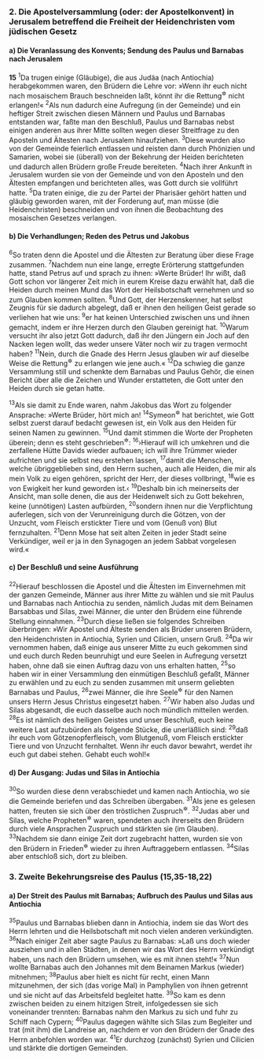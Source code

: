 ### 2. Die Apostelversammlung (oder: der Apostelkonvent) in Jerusalem betreffend die Freiheit der Heidenchristen vom jüdischen Gesetz

#### a) Die Veranlassung des Konvents; Sendung des Paulus und Barnabas nach Jerusalem

__15__
<sup>1</sup>Da trugen einige (Gläubige), die aus Judäa (nach Antiochia) herabgekommen waren, den Brüdern die Lehre vor: »Wenn ihr euch nicht nach mosaischem Brauch beschneiden laßt, könnt ihr die Rettung<sup title="oder: das Heil">&#x2732;</sup> nicht erlangen!«
<sup>2</sup>Als nun dadurch eine Aufregung (in der Gemeinde) und ein heftiger Streit zwischen diesen Männern und Paulus und Barnabas entstanden war, faßte man den Beschluß, Paulus und Barnabas nebst einigen anderen aus ihrer Mitte sollten wegen dieser Streitfrage zu den Aposteln und Ältesten nach Jerusalem hinaufziehen.
<sup>3</sup>Diese wurden also von der Gemeinde feierlich entlassen und reisten dann durch Phönizien und Samarien, wobei sie (überall) von der Bekehrung der Heiden berichteten und dadurch allen Brüdern große Freude bereiteten.
<sup>4</sup>Nach ihrer Ankunft in Jerusalem wurden sie von der Gemeinde und von den Aposteln und den Ältesten empfangen und berichteten alles, was Gott durch sie vollführt hatte.
<sup>5</sup>Da traten einige, die zu der Partei der Pharisäer gehört hatten und gläubig geworden waren, mit der Forderung auf, man müsse (die Heidenchristen) beschneiden und von ihnen die Beobachtung des mosaischen Gesetzes verlangen.

#### b) Die Verhandlungen; Reden des Petrus und Jakobus

<sup>6</sup>So traten denn die Apostel und die Ältesten zur Beratung über diese Frage zusammen.
<sup>7</sup>Nachdem nun eine lange, erregte Erörterung stattgefunden hatte, stand Petrus auf und sprach zu ihnen: »Werte Brüder! Ihr wißt, daß Gott schon vor längerer Zeit mich in eurem Kreise dazu erwählt hat, daß die Heiden durch meinen Mund das Wort der Heilsbotschaft vernehmen und so zum Glauben kommen sollten.
<sup>8</sup>Und Gott, der Herzenskenner, hat selbst Zeugnis für sie dadurch abgelegt, daß er ihnen den heiligen Geist gerade so verliehen hat wie uns:
<sup>9</sup>er hat keinen Unterschied zwischen uns und ihnen gemacht, indem er ihre Herzen durch den Glauben gereinigt hat.
<sup>10</sup>Warum versucht ihr also jetzt Gott dadurch, daß ihr den Jüngern ein Joch auf den Nacken legen wollt, das weder unsere Väter noch wir zu tragen vermocht haben?
<sup>11</sup>Nein, durch die Gnade des Herrn Jesus glauben wir auf dieselbe Weise die Rettung<sup title="oder: das Heil">&#x2732;</sup> zu erlangen wie jene auch.«
<sup>12</sup>Da schwieg die ganze Versammlung still und schenkte dem Barnabas und Paulus Gehör, die einen Bericht über alle die Zeichen und Wunder erstatteten, die Gott unter den Heiden durch sie getan hatte.

<sup>13</sup>Als sie damit zu Ende waren, nahm Jakobus das Wort zu folgender Ansprache: »Werte Brüder, hört mich an!
<sup>14</sup>Symeon<sup title="= Petrus">&#x2732;</sup> hat berichtet, wie Gott selbst zuerst darauf bedacht gewesen ist, ein Volk aus den Heiden für seinen Namen zu gewinnen.
<sup>15</sup>Und damit stimmen die Worte der Propheten überein; denn es steht geschrieben<sup title="Am 9,11-12">&#x2732;</sup>:
<sup>16</sup>›Hierauf will ich umkehren und die zerfallene Hütte Davids wieder aufbauen; ich will ihre Trümmer wieder aufrichten und sie selbst neu erstehen lassen,
<sup>17</sup>damit die Menschen, welche übriggeblieben sind, den Herrn suchen, auch alle Heiden, die mir als mein Volk zu eigen gehören, spricht der Herr, der dieses vollbringt,
<sup>18</sup>wie es von Ewigkeit her kund geworden ist.‹
<sup>19</sup>Deshalb bin ich meinerseits der Ansicht, man solle denen, die aus der Heidenwelt sich zu Gott bekehren, keine (unnötigen) Lasten aufbürden,
<sup>20</sup>sondern ihnen nur die Verpflichtung auferlegen, sich von der Verunreinigung durch die Götzen, von der Unzucht, vom Fleisch erstickter Tiere und vom (Genuß von) Blut fernzuhalten.
<sup>21</sup>Denn Mose hat seit alten Zeiten in jeder Stadt seine Verkündiger, weil er ja in den Synagogen an jedem Sabbat vorgelesen wird.«

#### c) Der Beschluß und seine Ausführung

<sup>22</sup>Hierauf beschlossen die Apostel und die Ältesten im Einvernehmen mit der ganzen Gemeinde, Männer aus ihrer Mitte zu wählen und sie mit Paulus und Barnabas nach Antiochia zu senden, nämlich Judas mit dem Beinamen Barsabbas und Silas, zwei Männer, die unter den Brüdern eine führende Stellung einnahmen.
<sup>23</sup>Durch diese ließen sie folgendes Schreiben überbringen: »Wir Apostel und Älteste senden als Brüder unseren Brüdern, den Heidenchristen in Antiochia, Syrien und Cilicien, unsern Gruß.
<sup>24</sup>Da wir vernommen haben, daß einige aus unserer Mitte zu euch gekommen sind und euch durch Reden beunruhigt und eure Seelen in Aufregung versetzt haben, ohne daß sie einen Auftrag dazu von uns erhalten hatten,
<sup>25</sup>so haben wir in einer Versammlung den einmütigen Beschluß gefaßt, Männer zu erwählen und zu euch zu senden zusammen mit unserm geliebten Barnabas und Paulus,
<sup>26</sup>zwei Männer, die ihre Seele<sup title="oder: ihr Leben">&#x2732;</sup> für den Namen unsers Herrn Jesus Christus eingesetzt haben.
<sup>27</sup>Wir haben also Judas und Silas abgesandt, die euch dasselbe auch noch mündlich mitteilen werden.
<sup>28</sup>Es ist nämlich des heiligen Geistes und unser Beschluß, euch keine weitere Last aufzubürden als folgende Stücke, die unerläßlich sind:
<sup>29</sup>daß ihr euch vom Götzenopferfleisch, vom Blutgenuß, vom Fleisch erstickter Tiere und von Unzucht fernhaltet. Wenn ihr euch davor bewahrt, werdet ihr euch gut dabei stehen. Gehabt euch wohl!«

#### d) Der Ausgang: Judas und Silas in Antiochia

<sup>30</sup>So wurden diese denn verabschiedet und kamen nach Antiochia, wo sie die Gemeinde beriefen und das Schreiben übergaben.
<sup>31</sup>Als jene es gelesen hatten, freuten sie sich über den tröstlichen Zuspruch<sup title="oder: die beruhigende Botschaft">&#x2732;</sup>.
<sup>32</sup>Judas aber und Silas, welche Propheten<sup title="= geisterfüllte Redner; vgl. 13,1">&#x2732;</sup> waren, spendeten auch ihrerseits den Brüdern durch viele Ansprachen Zuspruch und stärkten sie (im Glauben).
<sup>33</sup>Nachdem sie dann einige Zeit dort zugebracht hatten, wurden sie von den Brüdern in Frieden<sup title="oder: mit Segenswünschen">&#x2732;</sup> wieder zu ihren Auftraggebern entlassen.
<sup>34</sup>Silas aber entschloß sich, dort zu bleiben.

### 3. Zweite Bekehrungsreise des Paulus (15,35-18,22)

#### a) Der Streit des Paulus mit Barnabas; Aufbruch des Paulus und Silas aus Antiochia

<sup>35</sup>Paulus und Barnabas blieben dann in Antiochia, indem sie das Wort des Herrn lehrten und die Heilsbotschaft mit noch vielen anderen verkündigten.
<sup>36</sup>Nach einiger Zeit aber sagte Paulus zu Barnabas: »Laß uns doch wieder ausziehen und in allen Städten, in denen wir das Wort des Herrn verkündigt haben, uns nach den Brüdern umsehen, wie es mit ihnen steht!«
<sup>37</sup>Nun wollte Barnabas auch den Johannes mit dem Beinamen Markus (wieder) mitnehmen;
<sup>38</sup>Paulus aber hielt es nicht für recht, einen Mann mitzunehmen, der sich (das vorige Mal) in Pamphylien von ihnen getrennt und sie nicht auf das Arbeitsfeld begleitet hatte.
<sup>39</sup>So kam es denn zwischen beiden zu einem hitzigen Streit, infolgedessen sie sich voneinander trennten: Barnabas nahm den Markus zu sich und fuhr zu Schiff nach Cypern;
<sup>40</sup>Paulus dagegen wählte sich Silas zum Begleiter und trat (mit ihm) die Landreise an, nachdem er von den Brüdern der Gnade des Herrn anbefohlen worden war.
<sup>41</sup>Er durchzog (zunächst) Syrien und Cilicien und stärkte die dortigen Gemeinden.